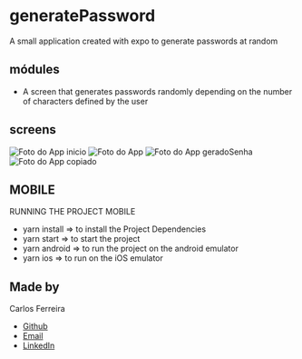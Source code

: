# generatePassword
A small application created with expo to generate passwords at random

## módules

* A screen that generates passwords randomly depending on the number of characters defined by the user

## screens
![Foto do App inicio](https://github.com/CarlosSTS/generatePassword/blob/master/src/assets/initial.png)
![Foto do App](https://github.com/CarlosSTS/generatePassword/blob/master/src/assets/selectPicker.png)
![Foto do App geradoSenha](https://github.com/CarlosSTS/generatePassword/blob/master/src/assets/generatePass.png)
![Foto do App copiado](https://github.com/CarlosSTS/generatePassword/blob/master/src/assets/copied.png)

## MOBILE
RUNNING THE PROJECT MOBILE
* yarn install => to install the Project Dependencies
* yarn start => to start the project
* yarn android => to run the project on the android emulator
* yarn ios => to run on the iOS emulator

## Made by

Carlos Ferreira
* [Github](https://www.github.com/CarlosSTS)
* [Email](mailto://carlossts826@gmail.com)
* [LinkedIn](https://www.linkedin.com/in/carlos-ferreira-4b2ba219a/)
